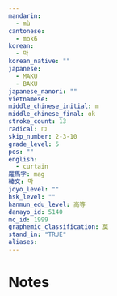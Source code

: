```yaml
---
mandarin:
  - mù
cantonese:
  - mok6
korean:
  - 막
korean_native: ""
japanese:
  - MAKU
  - BAKU
japanese_nanori: ""
vietnamese:
middle_chinese_initial: m
middle_chinese_final: ɑk
stroke_count: 13
radical: 巾
skip_number: 2-3-10
grade_level: 5
pos: ""
english:
  - curtain
羅馬字: mag
韓文: 막
joyo_level: ""
hsk_level: ""
hanmun_edu_level: 高等
danayo_id: 5140
mc_id: 1999
graphemic_classification: 莫
stand_in: "TRUE"
aliases:
---
```


# Notes
